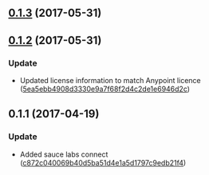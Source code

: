 <a name="0.1.3"></a>
## [0.1.3](https://github.com/advanced-rest-client/anypoint-radio-group/compare/0.1.2...v0.1.3) (2017-05-31)




<a name="0.1.2"></a>
## [0.1.2](https://github.com/advanced-rest-client/anypoint-radio-group/compare/0.1.1...v0.1.2) (2017-05-31)


### Update

* Updated license information to match Anypoint licence ([5ea5ebb4908d3330e9a7f68f2d4c2de1e6946d2c](https://github.com/advanced-rest-client/anypoint-radio-group/commit/5ea5ebb4908d3330e9a7f68f2d4c2de1e6946d2c))



<a name="0.1.1"></a>
## 0.1.1 (2017-04-19)


### Update

* Added sauce labs connect ([c872c040069b40d5ba51d4e1a5d1797c9edb21f4](https://github.com/advanced-rest-client/anypoint-radio-group/commit/c872c040069b40d5ba51d4e1a5d1797c9edb21f4))



